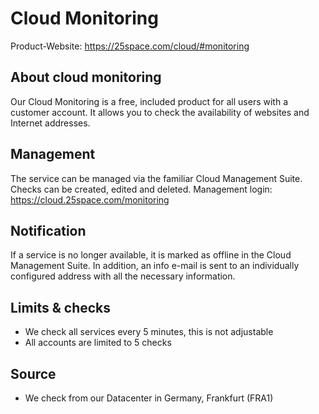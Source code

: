 # Cloud Monitoring
Product-Website: https://25space.com/cloud/#monitoring

## About cloud monitoring
Our Cloud Monitoring is a free, included product for all users with a customer account. It allows you to check the availability of websites and Internet addresses.

## Management
The service can be managed via the familiar Cloud Management Suite. Checks can be created, edited and deleted.
Management login: https://cloud.25space.com/monitoring

## Notification
If a service is no longer available, it is marked as offline in the Cloud Management Suite. In addition, an info e-mail is sent to an individually configured address with all the necessary information.

## Limits & checks
- We check all services every 5 minutes, this is not adjustable
- All accounts are limited to 5 checks

## Source
- We check from our Datacenter in Germany, Frankfurt (FRA1)

  


